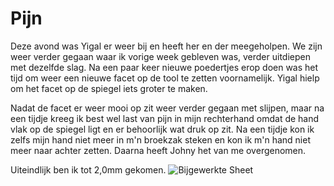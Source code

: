 # Pijn
Deze avond was Yigal er weer bij en heeft her en der meegeholpen. We zijn weer verder gegaan waar ik vorige week gebleven was, verder uitdiepen met dezelfde slag. Na een paar keer nieuwe poedertjes erop doen was het tijd om weer een nieuwe facet op de tool te zetten voornamelijk. Yigal hielp om het facet op de spiegel iets groter te maken.

Nadat de facet er weer mooi op zit weer verder gegaan met slijpen, maar na een tijdje kreeg ik best wel last van pijn in mijn rechterhand omdat de hand vlak op de spiegel ligt en er behoorlijk wat druk op zit. Na een tijdje kon ik zelfs mijn hand niet meer in m'n broekzak steken en kon ik m'n hand niet meer naar achter zetten. Daarna heeft Johny het van me overgenomen.

Uiteindlijk ben ik tot 2,0mm gekomen.
![Bijgewerkte Sheet](/images/IMG_3029.jpg)